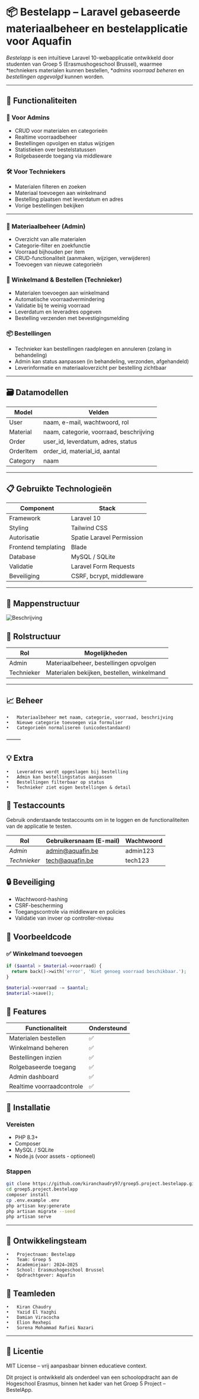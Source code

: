 # 📦 Bestelapp – Laravel gebaseerde materiaalbeheer en bestelapplicatie voor Aquafin

*Bestelapp* is een intuïtieve Laravel 10-webapplicatie ontwikkeld door studenten van Groep 5 (Erasmushogeschool Brussel), waarmee *techniekers materialen kunnen bestellen, **admins voorraad beheren* en *bestellingen opgevolgd* kunnen worden.

---

## 🎯 Functionaliteiten

### 🧰 Voor Admins
- CRUD voor materialen en categorieën
- Realtime voorraadbeheer
- Bestellingen opvolgen en status wijzigen
- Statistieken over bestelstatussen
- Rolgebaseerde toegang via middleware

### 🛠 Voor Techniekers
- Materialen filteren en zoeken
- Materiaal toevoegen aan winkelmand
- Bestelling plaatsen met leverdatum en adres
- Vorige bestellingen bekijken 

---

### 🧰 Materiaalbeheer (Admin)

- Overzicht van alle materialen
- Categorie-filter en zoekfunctie
- Voorraad bijhouden per item
- CRUD-functionaliteit (aanmaken, wijzigen, verwijderen)
- Toevoegen van nieuwe categorieën

### 🛒 Winkelmand & Bestellen (Technieker)

- Materialen toevoegen aan winkelmand
- Automatische voorraadvermindering
- Validatie bij te weinig voorraad
- Leverdatum en leveradres opgeven
- Bestelling verzenden met bevestigingsmelding

### 📦 Bestellingen

- Technieker kan bestellingen raadplegen en annuleren (zolang in behandeling)
- Admin kan status aanpassen (in behandeling, verzonden, afgehandeld)
- Leverinformatie en materiaaloverzicht per bestelling zichtbaar

---

## 🗃 Datamodellen

| Model      | Velden                                  |
|------------|------------------------------------------|
| User     | naam, e-mail, wachtwoord, rol            |
| Material | naam, categorie, voorraad, beschrijving  |
| Order    | user_id, leverdatum, adres, status       |
| OrderItem| order_id, material_id, aantal            |
| Category | naam                                     |

---


## 📋 Gebruikte Technologieën

| Component           | Stack                           |
|--------------------|----------------------------------|
| Framework          | Laravel 10                       |
| Styling            | Tailwind CSS                     |
| Autorisatie        | Spatie Laravel Permission        |
| Frontend templating| Blade                            |
| Database           | MySQL / SQLite                   |
| Validatie          | Laravel Form Requests            |
| Beveiliging        | CSRF, bcrypt, middleware         |

---

## 📂 Mappenstructuur

![Beschrijving](https://github.com/kiranchaudry97/groep5.project.bestelapp/blob/7637011007421da999553358e723a9659f76c927/foto/stuctuur.jpg)


## 🧠 Rolstructuur

| Rol        | Mogelijkheden                                |
|------------|-----------------------------------------------|
| Admin      | Materiaalbeheer, bestellingen opvolgen        |
| Technieker | Materialen bekijken, bestellen, winkelmand    |

---

## 📈 Beheer
	•	Materiaalbeheer met naam, categorie, voorraad, beschrijving
	•	Nieuwe categorie toevoegen via formulier
	•	Categorieën normaliseren (unicodestandaard)

⸻

## 💡 Extra
	•	Leveradres wordt opgeslagen bij bestelling
	•	Admin kan bestellingstatus aanpassen
	•	Bestellingen filterbaar op status
	•	Technieker ziet eigen bestellingen & detail

## 👤 Testaccounts

Gebruik onderstaande testaccounts om in te loggen en de functionaliteiten van de applicatie te testen.

| Rol        | Gebruikersnaam (E-mail) | Wachtwoord |
|------------|--------------------------|------------|
| *Admin*  | admin@aquafin.be         | admin123   |
| *Technieker* | tech@aquafin.be      | tech123    |

## 🔒 Beveiliging

- Wachtwoord-hashing
- CSRF-bescherming
- Toegangscontrole via middleware en policies
- Validatie van invoer op controller-niveau


## 🧪 Voorbeeldcode

### ✅ Winkelmand toevoegen

```php
if ($aantal > $material->voorraad) {
  return back()->with('error', 'Niet genoeg voorraad beschikbaar.');
}

$material->voorraad -= $aantal;
$material->save();
```

## 🎯 Features

| Functionaliteit            | Ondersteund |
|----------------------------|-------------|
| Materialen bestellen       | ✅          |
| Winkelmand beheren         | ✅          |
| Bestellingen inzien        | ✅          |
| Rolgebaseerde toegang      | ✅          |
| Admin dashboard            | ✅          |
| Realtime voorraadcontrole  | ✅          |

## 🚀 Installatie

### Vereisten
- PHP 8.3+
- Composer
- MySQL / SQLite
- Node.js (voor assets - optioneel)

### Stappen

```bash
git clone https://github.com/kiranchaudry97/groep5.project.bestelapp.git
cd groep5.project.bestelapp
composer install
cp .env.example .env
php artisan key:generate
php artisan migrate --seed
php artisan serve
```

---

## 🧠 Ontwikkelingsteam
	•	Projectnaam: Bestelapp
	•	Team: Groep 5
	•	Academiejaar: 2024–2025
	•	School: Erasmushogeschool Brussel
	•	Opdrachtgever: Aquafin

## 👥 Teamleden
	•	Kiran Chaudry
	•	Yazid El Yazghi
	•	Damian Viracocha
	•	Elion Rexhepi
	•	Sorena Mohammad Rafiei Nazari

---

## 📜 Licentie

MIT License – vrij aanpasbaar binnen educatieve context.

Dit project is ontwikkeld als onderdeel van een schoolopdracht aan de Hogeschool Erasmus, binnen het kader van het Groep 5 Project – BestelApp.
